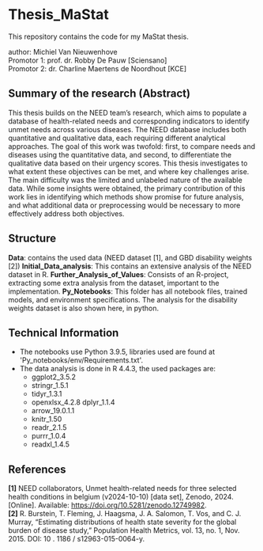 # Thesis_MaStat
This repository contains the code for my MaStat thesis.

author: Michiel Van Nieuwenhove \
Promotor 1: prof. dr. Robby De Pauw [Sciensano] \
Promotor 2: dr. Charline Maertens de Noordhout [KCE]

## Summary of the research (Abstract)
This thesis builds on the NEED team’s research, which aims to populate a database of health-related needs and corresponding indicators to identify unmet needs across
various diseases. The NEED database includes both quantitative and qualitative data,
each requiring different analytical approaches. The goal of this work was twofold:
first, to compare needs and diseases using the quantitative data, and second, to differentiate the qualitative data based on their urgency scores. This thesis investigates
to what extent these objectives can be met, and where key challenges arise. The main
difficulty was the limited and unlabeled nature of the available data. While some insights were obtained, the primary contribution of this work lies in identifying which
methods show promise for future analysis, and what additional data or preprocessing
would be necessary to more effectively address both objectives.

## Structure
**Data**: contains the used data (NEED dataset [1], and GBD disability weights [2])
**Initial_Data_analysis**: This contains an extensive analysis of the NEED dataset in R.
**Further_Analysis_of_Values**: Consists of an R-project, extracting some extra analysis from the dataset, important to the implementation.
**Py_Notebooks**: This folder has all notebook files, trained models, and environment specifications. The analysis for the disability weights dataset is also shown here, in python.

## Technical Information
* The notebooks use Python 3.9.5, libraries used are found at 'Py_notebooks/env/Requirements.txt'.
* The data analysis is done in R 4.4.3, the used packages are:
  * ggplot2_3.5.2
  * stringr_1.5.1
  * tidyr_1.3.1
  * openxlsx_4.2.8 dplyr_1.1.4
  * arrow_19.0.1.1
  * knitr_1.50
  * readr_2.1.5
  * purrr_1.0.4
  * readxl_1.4.5

## References
**[1]** NEED collaborators, Unmet health-related needs for three selected health conditions in belgium (v2024-10-10) [data set], Zenodo, 2024. [Online]. Available: https://doi.org/10.5281/zenodo.12749982. \
**[2]** R. Burstein, T. Fleming, J. Haagsma, J. A. Salomon, T. Vos, and C. J. Murray, “Estimating distributions of health state severity for the global burden of disease study,” Population Health Metrics, vol. 13, no. 1, Nov. 2015. DOI: 10 . 1186 / s12963-015-0064-y.

